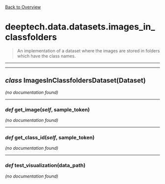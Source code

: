[Back to Overview](../../../README.md)



# deeptech.data.datasets.images_in_classfolders

> An implementation of a dataset where the images are stored in folders which have the class names.


---
---
## *class* **ImagesInClassfoldersDataset**(Dataset)

*(no documentation found)*

---
### *def* **get_image**(*self*, sample_token)

*(no documentation found)*

---
### *def* **get_class_id**(*self*, sample_token)

*(no documentation found)*

---
### *def* **test_visualization**(data_path)

*(no documentation found)*

